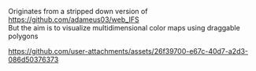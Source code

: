 Originates from a stripped down version of https://github.com/adameus03/web_IFS \
But the aim is to visualize multidimensional color maps using draggable polygons


https://github.com/user-attachments/assets/26f39700-e67c-40d7-a2d3-086d50376373

